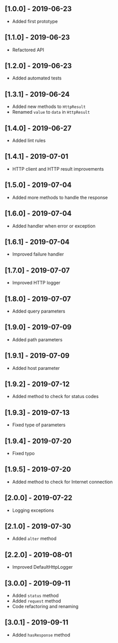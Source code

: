 ## [1.0.0] - 2019-06-23

* Added first prototype

## [1.1.0] - 2019-06-23

* Refactored API

## [1.2.0] - 2019-06-23

* Added automated tests

## [1.3.1] - 2019-06-24

* Added new methods to `HttpResult`
* Renamed `value` to `data` in `HttpResult`

## [1.4.0] - 2019-06-27

* Added lint rules

## [1.4.1] - 2019-07-01

* HTTP client and HTTP result improvements

## [1.5.0] - 2019-07-04

* Added more methods to handle the response

## [1.6.0] - 2019-07-04

* Added handler when error or exception

## [1.6.1] - 2019-07-04

* Improved failure handler

## [1.7.0] - 2019-07-07

* Improved HTTP logger

## [1.8.0] - 2019-07-07

* Added query parameters

## [1.9.0] - 2019-07-09

* Added path parameters

## [1.9.1] - 2019-07-09

* Added host parameter

## [1.9.2] - 2019-07-12

* Added method to check for status codes

## [1.9.3] - 2019-07-13

* Fixed type of parameters

## [1.9.4] - 2019-07-20

* Fixed typo

## [1.9.5] - 2019-07-20

* Added method to check for Internet connection

## [2.0.0] - 2019-07-22

* Logging exceptions

## [2.1.0] - 2019-07-30

* Added `alter` method

## [2.2.0] - 2019-08-01

* Improved DefaultHttpLogger

## [3.0.0] - 2019-09-11

* Added `status` method
* Added `request` method
* Code refactoring and renaming

## [3.0.1] - 2019-09-11

* Added `hasResponse` method